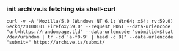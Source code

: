 ### init archive.is fetching via shell-curl

```
curl -v -A "Mozilla/5.0 (Windows NT 6.1; Win64; x64; rv:59.0) Gecko/20100101 Firefox/59.0" --request POST --data-urlencode "url=https://randompage.tld" --data-urlencode "submitid=$(cat /dev/urandom | tr -cd 'a-f0-9' | head -c 8)" --data-urlencode "submit=" https://archive.is/submit/
```
